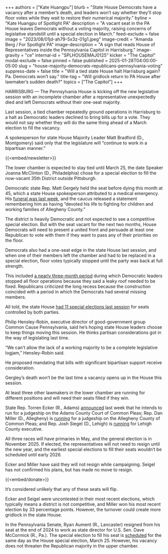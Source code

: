 +++
authors = ["Kate Huangpu"]
blurb = "State House Democrats have a vacancy after a member’s death, and leaders won’t say whether they’ll stop floor votes while they wait to restore their numerical majority."
byline = "Kate Huangpu of Spotlight PA"
description = "A vacant seat in the PA House leaves Democrats without a voting majority, raising concerns of legislative standstill until a special election in March."
feed-exclude = false
image = "2023/08/01jd-ah79-5x3z-01g1.jpeg"
image-credit = "Amanda Berg / For Spotlight PA"
image-description = "A sign that reads House of Representatives inside the Pennsylvania Capitol in Harrisburg."
image-gravity = "ce"
internal-id = "SPLHOUSEMAJ0125"
kicker = "The Capitol"
modal-exclude = false
pinned = false
published = 2025-01-28T04:00:00-05:00
slug = "house-majority-democrats-republicans-pennsylvania-voting"
suppress-date = false
title = "Will a tied state House halt Harrisburg again? Pa. Democrats won’t say."
title-tag = "Will gridlock return to PA House after lawmaker’s sudden death?"
topics = ["The Capitol"]
+++

HARRISBURG — The Pennsylvania House is kicking off the new legislative session with an incomplete chamber after a representative unexpectedly died and left Democrats without their one-seat majority.

Last session, a tied chamber repeatedly ground operations in Harrisburg to a halt as Democratic leaders declined to bring bills up for a vote. They would not say whether they will do the same thing ahead of a March election to fill the vacancy.

A spokesperson for state House Majority Leader Matt Bradford (D., Montgomery) said only that the legislature will “continue to work in a bipartisan manner.”

{{<embed/newsletter>}}

The lower chamber is expected to stay tied until March 25, the date Speaker Joanna McClinton (D., Philadelphia) chose for a special election to fill the now-vacant 35th District outside Pittsburgh.

Democratic state Rep. Matt Gergely held the seat before dying this month at 45, which a state House spokesperson attributed to a medical emergency. His <a href="https://www.wesa.fm/politics-government/2025-01-27/parties-race-to-choose-special-election-nominees-for-gergelys-35th-house-district">funeral was last week</a>, and the caucus released a statement remembering him as having “devoted his life to fighting for children and working families of Allegheny County.”

The district is heavily Democratic and not expected to see a competitive special election. But with the seat vacant for the next two months, House Democrats will need to present a united front and persuade at least one Republican to vote with them if they want to pass any of their priorities on the floor.

Democrats also had a one-seat edge in the state House last session, and when one of their members left the chamber and had to be replaced in a special election, floor votes typically stopped until the party was back at full strength.

This included <a href="https://www.spotlightpa.org/news/2023/12/pennsylvania-house-senate-budget-code-bills-recess-leak-roof-session/">a nearly three-month period</a> during which Democratic leaders stopped all floor operations because they said a leaky roof needed to be fixed. Republicans criticized the long recess because the construction coincided with a period in which the Democrats had several missing members.

All told, the state House <a href="https://www.spotlightpa.org/news/2025/01/pennsylvania-house-senate-legislature-special-elections-cost-million/">had 11 special elections last session</a> for seats controlled by both parties.

Philip Hensley-Robin, executive director of good-government group Common Cause Pennsylvania, said he’s hoping state House leaders choose to keep things moving this session. He thinks partisan considerations got in the way of legislating last time.

“We can’t allow the lack of a working majority to be a complete legislative logjam,” Hensley-Robin said.

He proposed mandating that bills with significant bipartisan support receive consideration.

Gergley’s death won’t be the last time a vacancy opens up in the House this session.

At least three other lawmakers in the lower chamber are running for different positions and will need their seats filled if they win.

State Rep. Torren Ecker (R., Adams) <a href="https://www.abc27.com/news/state-rep-torren-eckers-announces-candidacy-for-adams-county-judge-of-court-of-common-pleas/">announced</a> last week that he intends to run for a judgeship on the Adams County Court of Common Pleas; Rep. Dan Miller (D., Allegheny) is <a href="https://penncapital-star.com/briefs/allegheny-county-state-rep-dan-miller-launches-campaign-for-common-pleas-court-seat/">running</a> for a judgeship on the Allegheny County of Common Pleas; and Rep. Josh Siegel (D., Lehigh) is <a href="https://penncapital-star.com/briefs/lehigh-county-state-rep-joshua-siegel-announces-campaign-for-county-executive/">running</a> for Lehigh County executive.

All three races will have primaries in May, and the general election is in November 2025. If elected, the representatives will not need to resign until the new year, and the earliest special elections to fill their seats wouldn’t be scheduled until early 2026.

Ecker and Miller have said they will not resign while campaigning. Seigel has not confirmed his plans, but has made no move to resign.

{{<embed/donate>}}

It’s considered unlikely that any of these seats will flip.

Ecker and Seigel were uncontested in their most recent elections, which typically means a district is not competitive, and Miller won his most recent election by 33 percentage points. However, the turnover could create more gridlock in the state House.

In the Pennsylvania Senate, Ryan Aument (R., Lancaster) resigned from his seat at the end of 2024 to work as state director for U.S. Sen. Dave McCormick (R., Pa.). The special election to fill his seat is <a href="https://penncapital-star.com/campaigns-elections/special-pa-senate-election-to-replace-aument-set-for-march-25/">scheduled</a> for the same day as the House special election, March 25. However, his vacancy does not threaten the Republican majority in the upper chamber.

